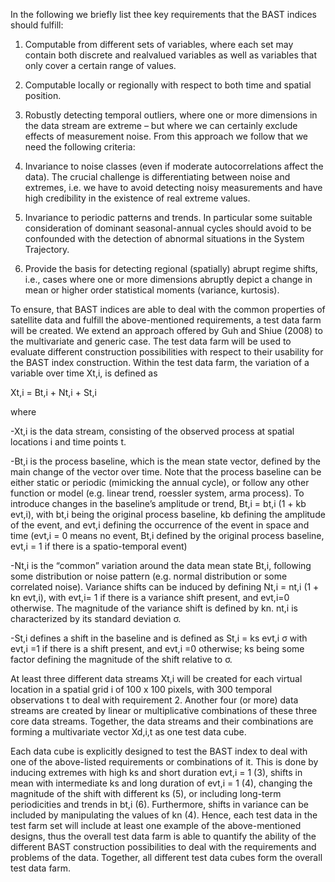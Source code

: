  In the following we briefly list thee key requirements that the BAST indices should fulfill: 
 
1. Computable from different sets of variables, where each set may contain both discrete and realvalued variables as well as variables that only cover a certain range of values.

2. Computable locally or regionally with respect to both time and spatial position.

3. Robustly detecting temporal outliers, where one or more dimensions in the data stream are extreme – but where we can certainly exclude effects of measurement noise. From this approach we follow that we need the following criteria:

4. Invariance to noise classes (even if moderate autocorrelations affect the data). The crucial challenge is differentiating between noise and extremes, i.e. we have to avoid detecting noisy measurements and have high credibility in the existence of real extreme values.

5. Invariance to periodic patterns and trends. In particular some suitable consideration of dominant seasonal-annual cycles should avoid to be confounded with the detection of abnormal situations in the System Trajectory.

6. Provide the basis for detecting regional (spatially) abrupt regime shifts, i.e., cases where one or more dimensions abruptly depict a change in mean or higher order statistical moments (variance, kurtosis).


To ensure, that BAST indices are able to deal with the common properties of satellite data and fulfill the above-mentioned requirements, a test data farm will be created. We extend an approach offered by Guh and Shiue (2008) to the multivariate and generic case. The test data farm will be used to evaluate different construction possibilities with respect to their usability for the BAST index construction. Within the test data farm, the variation of a variable over time Xt,i, is defined as

Xt,i = Bt,i + Nt,i + St,i

where

-Xt,i is the data stream, consisting of the observed process at spatial locations i and time points t. 

-Bt,i is the process baseline, which is the mean state vector, defined by the main change of the vector over time. Note that the process baseline can be either static or periodic (mimicking the annual cycle), or follow any other function or model (e.g. linear trend, roessler system, arma process). To introduce changes in the baseline’s amplitude or trend, Bt,i  = bt,i (1 + kb evt,i), with bt,i  being the original process baseline, kb defining the amplitude of the event, and evt,i defining the occurrence of the event in space and time (evt,i = 0 means no event, Bt,i defined by the original process baseline, evt,i = 1 if there is a spatio-temporal event)

-Nt,i is the “common” variation around the data mean state Bt,i, following some distribution or noise pattern (e.g. normal distribution or some correlated noise). Variance shifts can be induced by defining Nt,i = nt,i (1 + kn evt,i), with evt,i= 1 if there is a variance shift present, and evt,i=0 otherwise. The magnitude of the variance shift is defined by kn. nt,i is characterized by its standard deviation σ. 

-St,i defines a shift in the baseline and is defined as St,i = ks evt,i σ with evt,i =1 if there is a shift present, and evt,i =0 otherwise; ks being some factor defining the magnitude of the shift relative to σ.

At least three different data streams Xt,i will be created for each virtual location in a spatial grid i of 100 x 100 pixels, with 300 temporal observations t to deal with requirement 2. Another four (or more) data streams are created by linear or multiplicative combinations of these three core data streams. Together, the data streams and their combinations are forming a multivariate vector Xd,i,t as one test data cube. 

Each data cube is explicitly designed to test the BAST index to deal with one of the above-listed requirements or combinations of it. This is done by inducing extremes with high ks and short duration evt,i = 1 (3), shifts in mean with intermediate ks and long duration of evt,i = 1 (4), changing the magnitude of the shift with different ks (5), or including long-term periodicities and trends in bt,i (6). Furthermore, shifts in variance can be included by manipulating the values of kn (4). Hence, each test data in the test farm set will include at least one example of the above-mentioned designs, thus the overall test data farm is able to quantify the ability of the different BAST construction possibilities to deal with the requirements and problems of the data. Together, all different test data cubes form the overall test data farm.

